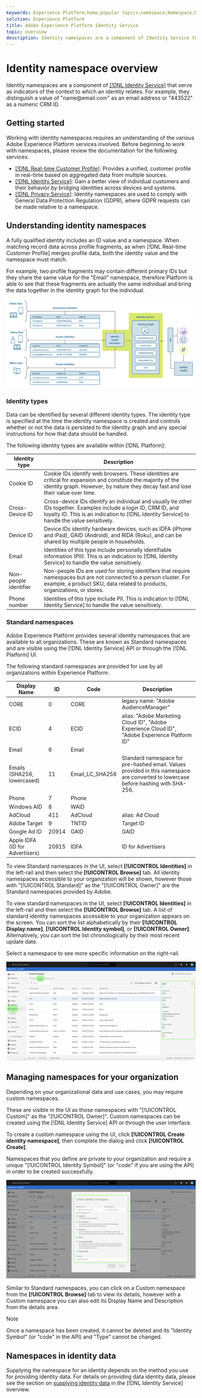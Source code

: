 ```yaml
---
keywords: Experience Platform;home;popular topics;namespace;Namespace;Namespaces;namespaces;identity namespace;Identity namespace;identity;Identity;Identity service;identity service
solution: Experience Platform
title: Adobe Experience Platform Identity Service
topic: overview
description: Identity namespaces are a component of Identity Service that serve as indicators of the context to which an identity relates. For example, they distinguish a value of "name@email.com" as an email address or "443522" as a numeric CRM ID. 
---
```


# Identity namespace overview

Identity namespaces are a component of [[!DNL Identity Service]](./home.md) that serve as indicators of the context to which an identity relates. For example, they distinguish a value of "name<span>@email.com" as an email address or "443522" as a numeric CRM ID. 

## Getting started

Working with identity namespaces requires an understanding of the various Adobe Experience Platform services involved. Before beginning to work with namespaces, please review the documentation for the following services:

- [[!DNL Real-time Customer Profile]](../profile/home.md): Provides a unified, customer profile in real-time based on aggregated data from multiple sources.
- [[!DNL Identity Service]](./home.md): Gain a better view of individual customers and their behavior by bridging identities across devices and systems.
- [[!DNL Privacy Service]](../privacy-service/home.md): Identity namespaces are used to comply with General Data Protection Regulation (GDPR), where GDPR requests can be made relative to a namespace. 

## Understanding identity namespaces

A fully qualified identity includes an ID value and a namespace. When matching record data across profile fragments, as when [!DNL Real-time Customer Profile] merges profile data, both the identity value and the namespace must match. 

For example, two profile fragments may contain different primary IDs but they share the same value for the "Email" namespace, therefore Platform is able to see that these fragments are actually the same individual and bring the data together in the identity graph for the individual.

![](images/identity-service-stitching.png)

### Identity types

Data can be identified by several different identity types. The identity type is specified at the time the identity namespace is created and controls whether or not the data is persisted to the identity graph and any special instructions for how that data should be handled.

The following identity types are available within [!DNL Platform]:

| Identity type | Description |
| --- | --- |
| Cookie ID | Cookie IDs identify web browsers. These identities are critical for expansion and constitute the majority of the identity graph. However, by nature they decay fast and lose their value over time. |
| Cross-Device ID | Cross-device IDs identify an individual and usually tie other IDs together. Examples include a login ID, CRM ID, and loyalty ID. This is an indication to [!DNL Identity Service] to handle the value sensitively. |
| Device ID | Device IDs identify hardware devices, such as IDFA (iPhone and iPad), GAID (Android), and RIDA (Roku), and can be shared by multiple people in households.|
| Email| Identities of this type include personally identifiable information (PII). This is an indication to [!DNL Identity Service] to handle the value sensitively.|
| Non-people identifier | Non-people IDs are used for storing identifiers that require namespaces but are not connected to a person cluster. For example, a product SKU, data related to products, organizations, or stores. |
| Phone number | Identities of this type include PII. This is indication to [!DNL Identity Service] to handle the value sensitively. |

### Standard namespaces

Adobe Experience Platform provides several identity namespaces that are available to all organizations. These are known as Standard namespaces and are visible using the [!DNL Identity Service] API or through the [!DNL Platform] UI.

The following standard namespaces are provided for use by all organizations within Experience Platform:

| Display Name | ID | Code | Description |
| ------------ | --- | --- | ----------- |
| CORE | 0 | CORE | legacy name: "Adobe AudienceManager" |
| ECID | 4 | ECID | alias: "Adobe Marketing Cloud ID", "Adobe Experience Cloud ID", "Adobe Experience Platform ID" |
| Email | 6 | Email | |
| Emails (SHA256, lowercased) | 11 | Email_LC_SHA256 | Standard namespace for pre-hashed email. Values provided in this namespace are converted to lowercase before hashing with SHA-256. |
| Phone | 7 | Phone | |
| Windows AID | 8 | WAID | |
| AdCloud | 411 | AdCloud | alias: Ad Cloud |
| Adobe Target | 9 | TNTID | Target ID |
| Google Ad ID | 20914 | GAID | GAID |
| Apple IDFA (ID for Advertisers) | 20915 | IDFA | ID for Advertisers |

To view Standard namespaces in the UI, select **[!UICONTROL Identities]** in the left-rail and then select the **[!UICONTROL Browse]** tab. All identity namespaces accessible to your organization will be shown, however those with "[!UICONTROL Standard]" as the "[!UICONTROL Owner]" are the Standard namespaces provided by Adobe.

To view standard namespaces in the UI, select **[!UICONTROL Identities]** in the left-rail and then select the **[!UICONTROL Browse]** tab. A list of standard identity namespaces accessible to your organization appears on the screen. You can sort the list alphabetically by their **[!UICONTROL Display name]**, **[!UICONTROL Identity symbol]**, or **[!UICONTROL Owner]**. Alternatively, you can sort the list chronologically by their most recent update date.

Select a namespace to see more specific information on the right-rail.

![](./images/browse-namespaces.png)

## Managing namespaces for your organization

Depending on your organizational data and use cases, you may require custom namespaces.

These are visible in the UI as those namespaces with "[!UICONTROL Custom]" as the "[!UICONTROL Owner]". Custom namespaces can be created using the [!DNL Identity Service] API or through the user interface.

To create a custom namespace using the UI, click **[!UICONTROL Create identity namespace]**, then complete the dialog and click **[!UICONTROL Create]**.

Namespaces that you define are private to your organization and require a unique "[!UICONTROL Identity Symbol]" (or "code" if you are using the API) in order to be created successfully.

![](./images/create-namespace.png)

Similar to Standard namespaces, you can click on a Custom namespace from the **[!UICONTROL Browse]** tab to view its details, however with a Custom namespace you can also edit its Display Name and Description from the details area.

>[!NOTE]
>
>Once a namespace has been created, it cannot be deleted and its "Identity Symbol" (or "code" in the API) and "Type" cannot be changed.

## Namespaces in identity data

Supplying the namespace for an identity depends on the method you use for providing identity data. For details on providing data identity data, please see the section on [supplying identity data](./home.md#supplying-identity-data-to-identity-service) in the [!DNL Identity Service] overview.
